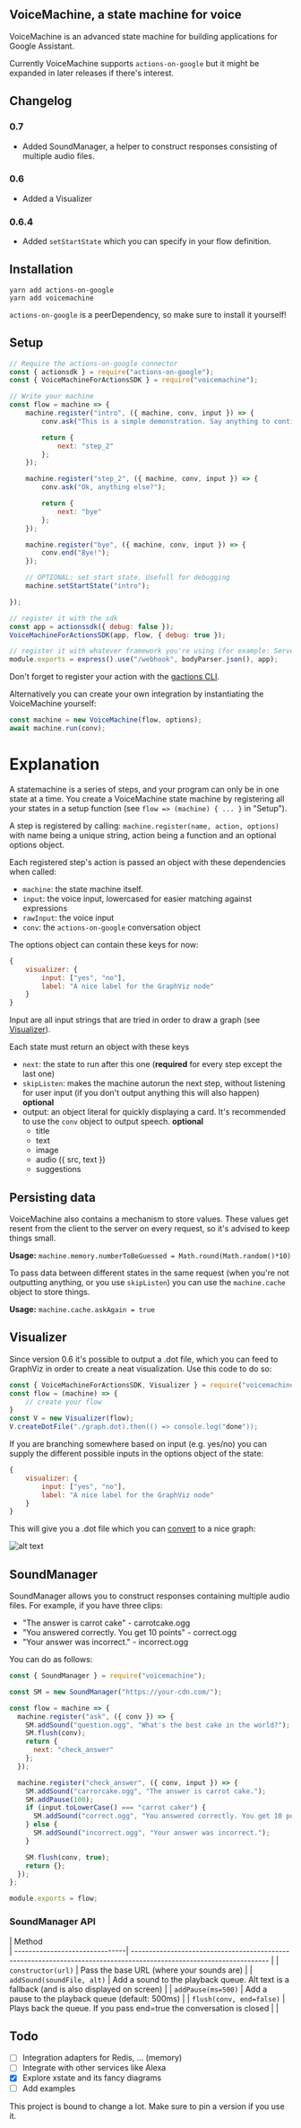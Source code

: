 ## VoiceMachine, a state machine for voice

VoiceMachine is an advanced state machine for building applications for Google Assistant.

Currently VoiceMachine supports `actions-on-google` but it might be expanded in later releases if there's interest.

## Changelog

### 0.7

- Added SoundManager, a helper to construct responses consisting of multiple audio files.

### 0.6

- Added a Visualizer

### 0.6.4

- Added `setStartState` which you can specify in your flow definition.

## Installation

```
yarn add actions-on-google
yarn add voicemachine
```

`actions-on-google` is a peerDependency, so make sure to install it yourself!

## Setup

```js
// Require the actions-on-google connector
const { actionsdk } = require("actions-on-google");
const { VoiceMachineForActionsSDK } = require("voicemachine");

// Write your machine
const flow = machine => {
    machine.register("intro", ({ machine, conv, input }) => {
        conv.ask("This is a simple demonstration. Say anything to continue");

        return {
            next: "step_2"
        };
    });

    machine.register("step_2", ({ machine, conv, input }) => {
        conv.ask("Ok, anything else?");

        return {
            next: "bye"
        };
    });

    machine.register("bye", ({ machine, conv, input }) => {
        conv.end("Bye!");
    });

    // OPTIONAL: set start state. Usefull for debugging
    machine.setStartState("intro");

});

// register it with the sdk
const app = actionssdk({ debug: false });
VoiceMachineForActionsSDK(app, flow, { debug: true });

// register it with whatever framework you're using (for example: Serverless + Express)
module.exports = express().use("/webhook", bodyParser.json(), app);
```

Don't forget to register your action with the [gactions CLI](https://developers.google.com/assistant/tools/gactions-cli).

Alternatively you can create your own integration by instantiating the VoiceMachine yourself:

```js
const machine = new VoiceMachine(flow, options);
await machine.run(conv);
```

# Explanation

A statemachine is a series of steps, and your program can only be in one state at a time. You create a VoiceMachine state machine by registering all your states in a setup function (see `flow => (machine) { ... }` in "Setup").

A step is registered by calling: `machine.register(name, action, options)` with name being a unique string, action being a function and an optional options object.

Each registered step's action is passed an object with these dependencies when called:

- `machine`: the state machine itself.
- `input`: the voice input, lowercased for easier matching against expressions
- `rawInput`: the voice input
- `conv`: the `actions-on-google` conversation object

The options object can contain these keys for now:

```js
{
    visualizer: {
        input: ["yes", "no"],
        label: "A nice label for the GraphViz node"
    }
}
```

Input are all input strings that are tried in order to draw a graph (see [Visualizer](#Visualizer)).

Each state must return an object with these keys

- `next`: the state to run after this one (**required** for every step except the last one)
- `skipListen`: makes the machine autorun the next step, without listening for user input (if you don't output anything this will also happen) **optional**
- output: an object literal for quickly displaying a card. It's recommended to use the `conv` object to output speech. **optional**
  - title
  - text
  - image
  - audio ({ src, text })
  - suggestions

## Persisting data

VoiceMachine also contains a mechanism to store values. These values get resent from the client to the server on every request, so it's advised to keep things small.

**Usage:** `machine.memory.numberToBeGuessed = Math.round(Math.random()*10)`

To pass data between different states in the same request (when you're not outputting anything, or you use `skipListen`) you can use the `machine.cache` object to store things.

**Usage:** `machine.cache.askAgain = true`

## Visualizer

Since version 0.6 it's possible to output a .dot file, which you can feed to GraphViz in order to create a neat visualization. Use this code to do so:

```js
const { VoiceMachineForActionsSDK, Visualizer } = require("voicemachine");
const flow = (machine) => {
    // create your flow
}
const V = new Visualizer(flow);
V.createDotFile("./graph.dot).then(() => console.log("done"));
```

If you are branching somewhere based on input (e.g. yes/no) you can supply the different possible inputs in the options object of the state:

```js
{
    visualizer: {
        input: ["yes", "no"],
        label: "A nice label for the GraphViz node"
    }
}
```

This will give you a .dot file which you can [convert](https://dreampuf.github.io/GraphvizOnline/) to a nice graph:

![alt text](example-graph.png "Example")

## SoundManager

SoundManager allows you to construct responses containing multiple audio files. For example, if you have three clips:

- "The answer is carrot cake" - carrotcake.ogg
- "You answered correctly. You get 10 points" - correct.ogg
- "Your answer was incorrect." - incorrect.ogg

You can do as follows:

```js
const { SoundManager } = require("voicemachine");

const SM = new SoundManager("https://your-cdn.com/");

const flow = machine => {
  machine.register("ask", ({ conv }) => {
    SM.addSound("question.ogg", "What's the best cake in the world?");
    SM.flush(conv);
    return {
      next: "check_answer"
    };
  });

  machine.register("check_answer", ({ conv, input }) => {
    SM.addSound("carrorcake.ogg", "The answer is carrot cake.");
    SM.addPause(100);
    if (input.toLowerCase() === "carrot caker") {
      SM.addSound("correct.ogg", "You answered correctly. You get 10 points.");
    } else {
      SM.addSound("incorrect.ogg", "Your answer was incorrect.");
    }

    SM.flush(conv, true);
    return {};
  });
};

module.exports = flow;
```

### SoundManager API

| Method  
| -------------------------------| -------------------------------------------------------------------------------------------------------------------- |
| `constructor(url)` | Pass the base URL (where your sounds are) |
| `addSound(soundFile, alt)` | Add a sound to the playback queue. Alt text is a fallback (and is also displayed on screen) |
| `addPause(ms=500)` | Add a pause to the playback queue (default: 500ms) |
| `flush(conv, end=false)` | Plays back the queue. If you pass end=true the conversation is closed |
|

## Todo

- [ ] Integration adapters for Redis, ... (memory)
- [ ] Integrate with other services like Alexa
- [x] Explore xstate and its fancy diagrams
- [ ] Add examples

This project is bound to change a lot. Make sure to pin a version if you use it.
